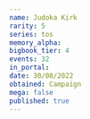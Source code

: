 ```yaml
---
name: Judoka Kirk
rarity: 5
series: tos
memory_alpha:
bigbook_tier: 4
events: 32
in_portal:
date: 30/08/2022
obtained: Campaign
mega: false
published: true
---
```



